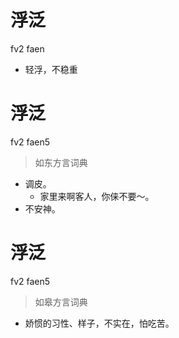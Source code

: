 # 浮泛
fv2 faen
- 轻浮，不稳重

# 浮泛
fv2 faen5
> 如东方言词典
- 调皮。
  - 家里来啊客人，你俫不要～。
- 不安神。

# 浮泛
fv2 faen5
> 如皋方言词典
- 娇惯的习性、样子，不实在，怕吃苦。
